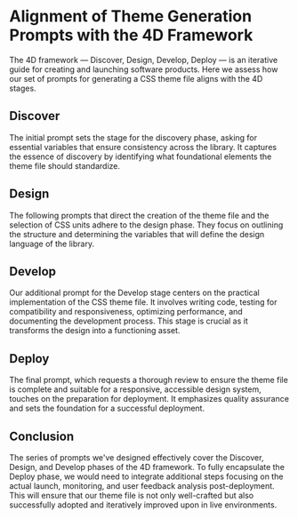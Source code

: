 # Alignment of Theme Generation Prompts with the 4D Framework

The 4D framework — Discover, Design, Develop, Deploy — is an iterative guide for creating and launching software products. Here we assess how our set of prompts for generating a CSS theme file aligns with the 4D stages.

## Discover
The initial prompt sets the stage for the discovery phase, asking for essential variables that ensure consistency across the library. It captures the essence of discovery by identifying what foundational elements the theme file should standardize.

## Design
The following prompts that direct the creation of the theme file and the selection of CSS units adhere to the design phase. They focus on outlining the structure and determining the variables that will define the design language of the library.

## Develop
Our additional prompt for the Develop stage centers on the practical implementation of the CSS theme file. It involves writing code, testing for compatibility and responsiveness, optimizing performance, and documenting the development process. This stage is crucial as it transforms the design into a functioning asset.

## Deploy
The final prompt, which requests a thorough review to ensure the theme file is complete and suitable for a responsive, accessible design system, touches on the preparation for deployment. It emphasizes quality assurance and sets the foundation for a successful deployment.

## Conclusion
The series of prompts we've designed effectively cover the Discover, Design, and Develop phases of the 4D framework. To fully encapsulate the Deploy phase, we would need to integrate additional steps focusing on the actual launch, monitoring, and user feedback analysis post-deployment. This will ensure that our theme file is not only well-crafted but also successfully adopted and iteratively improved upon in live environments.
